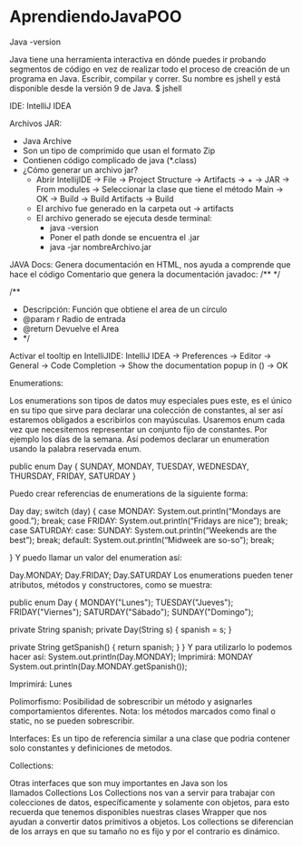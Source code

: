 # AprendiendoJavaPOO

Java -version 

Java tiene una herramienta interactiva en dónde puedes ir probando segmentos de código en vez de realizar todo el proceso de creación de un programa en Java. Escribir, compilar y correr.
Su nombre es jshell y está disponible desde la versión 9 de Java.
$ jshell

IDE: IntelliJ IDEA

Archivos JAR:
* Java Archive
* Son un tipo de comprimido que usan el formato Zip
* Contienen código complicado de java (*.class)
* ¿Cómo generar un archivo jar?
    * Abrir IntellijIDE -> File -> Project Structure -> Artifacts -> + -> JAR -> From modules -> Seleccionar la clase que tiene el método Main -> OK -> Build -> Build Artifacts -> Build
    * El archivo fue generado en la carpeta out -> artifacts
    * El archivo generado se ejecuta desde terminal:
        * java -version
        * Poner el path donde se encuentra el .jar
        * java -jar nombreArchivo.jar


JAVA Docs:
Genera documentación en HTML, nos ayuda a comprende que hace el código
Comentario que genera la documentación javadoc:
/** */

/**
 * Descripción: Función que obtiene el area de un círculo
 * @param r Radio de entrada
 * @return Devuelve el Area 
 * */

Activar el tooltip en IntelliJIDE:
IntelliJ IDEA -> Preferences -> Editor -> General -> Code Completion -> Show the documentation popup in () -> OK

Enumerations:

Los enumerations son tipos de datos muy especiales pues este, es el único en su tipo que sirve para declarar una colección de constantes, al ser así estaremos obligados a escribirlos con mayúsculas.
Usaremos enum cada vez que necesitemos representar un conjunto fijo de constantes. Por ejemplo los días de la semana.
Así podemos declarar un enumeration usando la palabra reservada enum.


public enum Day {
	SUNDAY, MONDAY, TUESDAY, WEDNESDAY,
	THURSDAY, FRIDAY, SATURDAY
}


Puedo crear referencias de enumerations de la siguiente forma:

Day day;
switch (day) {
	case MONDAY:
		System.out.println(“Mondays are good.”);
		break;
	case FRIDAY:
		System.out.println(“Fridays are nice”);
		break;
	case SATURDAY: case: SUNDAY:
		System.out.println(“Weekends are the best”);
		break;
	default:
		System.out.println(“Midweek are so-so”);
		break;

}
Y puedo llamar un valor del enumeration así:

Day.MONDAY;
Day.FRIDAY;
Day.SATURDAY
Los enumerations pueden tener atributos, métodos y constructores, como se muestra:

public enum Day {
  MONDAY("Lunes");
  TUESDAY("Jueves");
  FRIDAY("Viernes");
  SATURDAY("Sábado");
  SUNDAY("Domingo");

  private String spanish;
  private Day(String s) {
    spanish = s;
  }

  private String getSpanish() {
    return spanish;
  }
}
Y para utilizarlo lo podemos hacer así:
System.out.println(Day.MONDAY);
Imprimirá: MONDAY
System.out.println(Day.MONDAY.getSpanish());

Imprimirá: Lunes


Polimorfismo:
Posibilidad de sobrescribir un método y asignarles comportamientos diferentes.
Nota: los métodos marcados como final o static, no se pueden sobrescribir.


Interfaces:
Es un tipo de referencia similar a una clase que podria contener solo constantes y definiciones de metodos.


Collections:

Otras interfaces que son muy importantes en Java son los llamados Collections
Los Collections nos van a servir para trabajar con colecciones de datos, específicamente y solamente con objetos, para esto recuerda que tenemos disponibles nuestras clases Wrapper que nos ayudan a convertir datos primitivos a objetos.
Los collections se diferencian de los arrays en que su tamaño no es fijo y por el contrario es dinámico.
